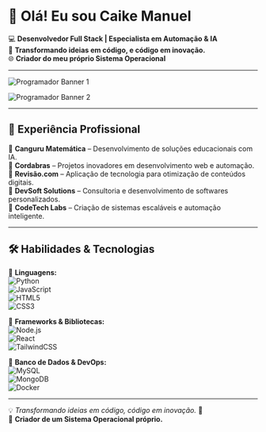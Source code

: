 # 👋 **Olá! Eu sou Caike Manuel**  

💻 **Desenvolvedor Full Stack | Especialista em Automação & IA**  
🚀 **Transformando ideias em código, e código em inovação.**  
🌐 **Criador do meu próprio Sistema Operacional**  

---

![Programador Banner 1](https://media0.giphy.com/media/v1.Y2lkPTc5MGI3NjExcndmamVmbzkxMHY4dDd4ZXloNnAyeHB5OGE1enpqMmc5bTdrZDdlaiZlcD12MV9pbnRlcm5hbF9naWZfYnlfaWQmY3Q9Zw/JqmupuTVZYaQX5s094/giphy.gif)

![Programador Banner 2](https://media0.giphy.com/media/v1.Y2lkPTc5MGI3NjExaDc3NWJyOGdrZmduYXEzbng5dGtzN2R6bzlhc2xheWUxaDJtdHF1cyZlcD12MV9pbnRlcm5hbF9naWZfYnlfaWQmY3Q9Zw/MYI6NK4JOGpOzOriEg/giphy.gif)

---

## 🏢 **Experiência Profissional**  
🔹 **Canguru Matemática** – Desenvolvimento de soluções educacionais com IA.  
🔹 **Cordabras** – Projetos inovadores em desenvolvimento web e automação.  
🔹 **Revisão.com** – Aplicação de tecnologia para otimização de conteúdos digitais.  
🔹 **DevSoft Solutions** – Consultoria e desenvolvimento de softwares personalizados.  
🔹 **CodeTech Labs** – Criação de sistemas escaláveis e automação inteligente.  

---

## 🛠️ **Habilidades & Tecnologias**  

🔹 **Linguagens:**  
![Python](https://img.shields.io/badge/Python-3776AB?style=for-the-badge&logo=python&logoColor=white)  
![JavaScript](https://img.shields.io/badge/JavaScript-F7DF1E?style=for-the-badge&logo=javascript&logoColor=black)  
![HTML5](https://img.shields.io/badge/HTML5-E34F26?style=for-the-badge&logo=html5&logoColor=white)  
![CSS3](https://img.shields.io/badge/CSS3-1572B6?style=for-the-badge&logo=css3&logoColor=white)  

🔹 **Frameworks & Bibliotecas:**  
![Node.js](https://img.shields.io/badge/Node.js-339933?style=for-the-badge&logo=nodedotjs&logoColor=white)  
![React](https://img.shields.io/badge/React-61DAFB?style=for-the-badge&logo=react&logoColor=black)  
![TailwindCSS](https://img.shields.io/badge/TailwindCSS-38B2AC?style=for-the-badge&logo=tailwind-css&logoColor=white)  

🔹 **Banco de Dados & DevOps:**  
![MySQL](https://img.shields.io/badge/MySQL-4479A1?style=for-the-badge&logo=mysql&logoColor=white)  
![MongoDB](https://img.shields.io/badge/MongoDB-47A248?style=for-the-badge&logo=mongodb&logoColor=white)  
![Docker](https://img.shields.io/badge/Docker-2496ED?style=for-the-badge&logo=docker&logoColor=white)  

---

💡 _Transformando ideias em código, código em inovação._ 🚀  
🔧 **Criador de um Sistema Operacional próprio.**
